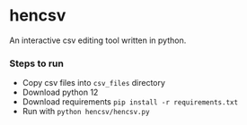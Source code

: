 # hencsv

An interactive csv editing tool written in python.

### Steps to run
- Copy csv files into `csv_files` directory
- Download python 12
- Download requirements `pip install -r requirements.txt`
- Run with `python hencsv/hencsv.py`
